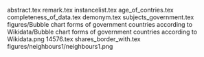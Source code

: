 abstract.tex
remark.tex
instancelist.tex
age_of_contries.tex
completeness_of_data.tex
demonym.tex
subjects_government.tex
figures/Bubble chart forms of government countries according to Wikidata/Bubble chart forms of government countries according to Wikidata.png
14576.tex
shares_border_with.tex
figures/neighbours1/neighbours1.png
